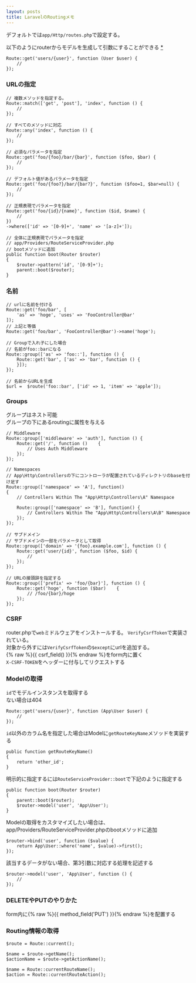 ```yaml
---
layout: posts
title: LaravelのRoutingメモ 
---
```

デフォルトでは`app/Http/routes.php`で設定する。  

以下のようにrouterからモデルを生成して引数にすることができる [*](https://laravel.com/docs/5.2/routing#route-model-binding)  

```
Route::get('users/{user}', function (User $user) {
    //
});
```

### URLの指定

```
// 複数メソッドを指定する。
Route::match(['get', 'post'], 'index', function () {
    //
});

// すべてのメソッドに対応
Route::any('index', function () {
    //
});

// 必須なパラメータを指定
Route::get('foo/{foo}/bar/{bar}', function ($foo, $bar) {
    //
});

// デフォルト値があるパラメータを指定
Route::get('foo/{foo?}/bar/{bar?}', function ($foo=1, $bar=null) {
    //
});

// 正規表現でパラメータを指定
Route::get('foo/{id}/{name}', function ($id, $name) {
    //
})
->where(['id' => '[0-9]+', 'name' => '[a-z]+']);

// 全体に正規表現でパラメータを指定
// app/Providers/RouteServiceProvider.php
// bootメソッドに追加
public function boot(Router $router)
{
    $router->pattern('id', '[0-9]+');
    parent::boot($router);
}
```

### 名前

```
// urlに名前を付ける
Route::get('foo/bar', [
    'as' => 'hoge', 'uses' => 'FooController@bar'
]);
// 上記と等価
Route::get('foo/bar', 'FooController@bar')->name('hoge');

// Groupで入れ子にした場合
// 名前がfoo::barになる
Route::group(['as' => 'foo::'], function () {
    Route::get('bar', ['as' => 'bar', function () {
    }]);
});

// 名前からURLを生成
$url =  $route('foo::bar', ['id' => 1, 'item' => 'apple']);
```

### Groups
グループはネスト可能  
グループの下にあるroutingに属性を与える  

```
// Middleware
Route::group(['middleware' => 'auth'], function () {
    Route::get('/', function ()    {
        // Uses Auth Middleware
    });
});

// Namespaces
// App\Http\Controllersの下にコントローラが配置されているディレクトリのbaseを付け足す
Route::group(['namespace' => 'A'], function()
{
    // Controllers Within The "App\Http\Controllers\A" Namespace

    Route::group(['namespace' => 'B'], function() {
        // Controllers Within The "App\Http\Controllers\A\B" Namespace
    });
});

// サブドメイン
// サブドメインの一部をパラメータとして取得
Route::group(['domain' => '{foo}.example.com'], function () {
    Route::get('user/{id}', function ($foo, $id) {
        //
    });
});

// URLの接頭辞を指定する
Route::group(['prefix' => 'foo/{bar}'], function () {
    Route::get('hoge', function ($bar)    {
        // /foo/{bar}/hoge
    });
});
```

### CSRF
router.phpで`web`ミドルウェアをインストールする。
`VerifyCsrfToken`で実装されている。  
対象から外すには`VerifyCsrfToken`の`$except`にurlを追加する。  
{% raw %}{{ csrf_field() }}{% endraw %}をform内に置く  
`X-CSRF-TOKEN`をヘッダーに付与してリクエストする  

### Modelの取得
`id`でモデルインスタンスを取得する  
ない場合は404  

```
Route::get('users/{user}', function (App\User $user) {
    //
});
```

`id`以外のカラム名を指定した場合はModelに`getRouteKeyName`メソッドを実装する  

```
public function getRouteKeyName()
{
    return 'other_id';
}
```

明示的に指定するには`RouteServiceProvider::boot`で下記のように指定する  

```
public function boot(Router $router)
{
    parent::boot($router);
    $router->model('user', 'App\User');
}
```

Modelの取得をカスタマイズしたい場合は、  
app/Providers/RouteServiceProvider.phpのbootメソッドに追加  

```
$router->bind('user', function ($value) {
    return App\User::where('name', $value)->first();
});
```

該当するデータがない場合、第3引数に対応する処理を記述する

```
$router->model('user', 'App\User', function () {
    // 
});
```

### DELETEやPUTのやりかた
form内に{% raw %}{{ method_field('PUT') }}{% endraw %}を配置する  

### Routing情報の取得

```
$route = Route::current();

$name = $route->getName();
$actionName = $route->getActionName();

$name = Route::currentRouteName();
$action = Route::currentRouteAction();
```
















